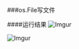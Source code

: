 ###os.File写文件

####运行结果
![Imgur](http://i.imgur.com/Svf3hmz.png)

![Imgur](http://i.imgur.com/8X5c1d1.png)